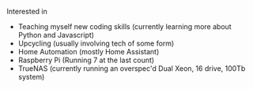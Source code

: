 Interested in
 - Teaching myself new coding skills (currently learning more about Python and Javascript)
 - Upcycling (usually involving tech of some form)
 - Home Automation (mostly Home Assistant)
 - Raspberry Pi (Running 7 at the last count)
 - TrueNAS (currently running an overspec'd Dual Xeon, 16 drive, 100Tb system)

